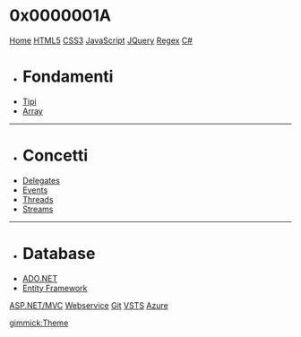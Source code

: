 # 0x0000001A
[Home](index.md)
[HTML5](html5/html5.md)
[CSS3](css3/css3.md)
[JavaScript](javascipt/javascript.md)
[JQuery](jquery/jquery.md)
[Regex](regex/regex.md)
[C#]()

  * # Fondamenti
  * [Tipi](subitem1.md)
  * [Array](subitem2.md)
  - - - -
  * # Concetti
  * [Delegates](csharp/delegates/delegates.md)
  * [Events](csharp/events/events.md)
  * [Threads](csharp/threads/async.md)
  * [Streams](csharp/streams/streams.md)
  - - - -
  * # Database
  * [ADO.NET](subitem3.md)
  * [Entity Framework](subitem4.md)
  
[ASP.NET/MVC](mvc/mvs.md)
[Webservice](webservice/webservice.md)
[Git](git/git.md)
[VSTS](vsts/vsts)
[Azure](mvc/mvs.md)


[gimmick:Theme](cosmo)
